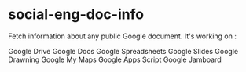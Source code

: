 # social-eng-doc-info
Fetch information about any public Google document.
It's working on :

Google Drive
Google Docs
Google Spreadsheets
Google Slides
Google Drawning
Google My Maps
Google Apps Script
Google Jamboard
